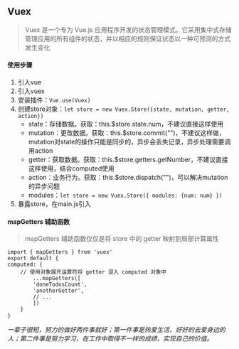 ## Vuex
> Vuex 是一个专为 Vue.js 应用程序开发的状态管理模式。它采用集中式存储管理应用的所有组件的状态，并以相应的规则保证状态以一种可预测的方式发生变化

#### 使用步骤

1. 引入vue
2. 引入vuex
3. 安装插件：`Vue.use(Vuex)`
4. 创建store对象：`let store = new Vuex.Store({state, mutation, getter, action})`
    * state：存储数据。获取：this.$store.state.num，不建议直接这样使用
    * mutation：更改数据。获取：this.$store.commit("")，不建议这样做，mutation对state的操作只能是同步的，异步会丢失记录，异步处理需要调用action
    * getter：获取数据。获取：this.$store.getters.getNumber，不建议直接这样使用，结合computed使用
    * action：业务行为。获取：this.$store.dispatch("")，可以解决mutation的异步问题
    * modules：`let store = new Vuex.Store({ modules: {num: num} })`
5. 暴露store，在main.js引入

#### mapGetters 辅助函数
> mapGetters 辅助函数仅仅是将 store 中的 getter 映射到局部计算属性

    import { mapGetters } from 'vuex'
    export default {
    computed: {
        // 使用对象展开运算符将 getter 混入 computed 对象中
            ...mapGetters([
            'doneTodosCount',
            'anotherGetter',
            // ...
            ])
        }
    }


*一辈子很短，努力的做好两件事就好；第一件事是热爱生活，好好的去爱身边的人；第二件事是努力学习，在工作中取得不一样的成绩，实现自己的价值。*